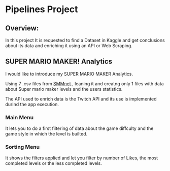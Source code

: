 # Pipelines Project

## Overview:

In this project It is requested to find a Dataset in Kaggle and get conclusions about its data and enriching it using an API or Web Scraping.

## SUPER MARIO MAKER! Analytics

I would like to introduce my SUPER MARIO MAKER Analytics. 

Using 7 .csv files from [SMMnet](https://www.kaggle.com/leomauro/smmnet)., leaning it and creatng only 1 files with data about Super mario maker levels and the users statistics.

The API used to enrich data is the Twitch API and its use is implemented durind the app execution.

### Main Menu

It lets you to do a first filtering of data about the game diffculty and the game style in which the level is builted.


### Sorting Menu
It shows the filters applied and let you filter by number of Likes, the most completed levels or the less completed levels.